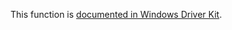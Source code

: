 This function is [documented in Windows Driver Kit](https://learn.microsoft.com/en-us/windows-hardware/drivers/ddi/wdm/nf-wdm-zwdeletekey).
